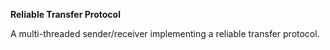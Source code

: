 **Reliable Transfer Protocol**

A multi-threaded sender/receiver implementing a reliable transfer protocol.